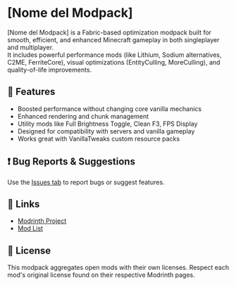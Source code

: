 # [Nome del Modpack]

[Nome del Modpack] is a Fabric-based optimization modpack built for smooth, efficient, and enhanced Minecraft gameplay in both singleplayer and multiplayer.  
It includes powerful performance mods (like Lithium, Sodium alternatives, C2ME, FerriteCore), visual optimizations (EntityCulling, MoreCulling), and quality-of-life improvements.

## 🧩 Features
- Boosted performance without changing core vanilla mechanics
- Enhanced rendering and chunk management
- Utility mods like Full Brightness Toggle, Clean F3, FPS Display
- Designed for compatibility with servers and vanilla gameplay
- Works great with VanillaTweaks custom resource packs

## ❗ Bug Reports & Suggestions
Use the [Issues tab](https://github.com/tuo-username/tuo-repo/issues) to report bugs or suggest features.

## 🔗 Links
- [Modrinth Project](https://modrinth.com/modpack/your-modpack-id)
- [Mod List](MODLIST.md)

## 📜 License
This modpack aggregates open mods with their own licenses. Respect each mod's original license found on their respective Modrinth pages.
